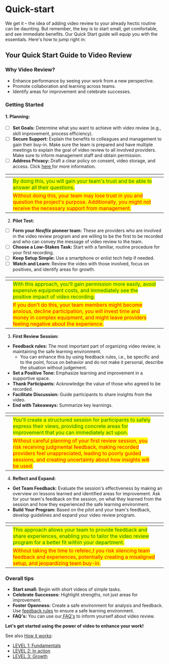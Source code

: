 # Quick-start

We get it – the idea of adding video review to your already hectic routine can be daunting. But remember, the key is to start small, get comfortable, and see immediate benefits. Our Quick Start guide will equip you with the essentials. Here's how to jump right in:

## **Your Quick Start Guide to Video Review**

### **Why Video Review?**

* Enhance performance by seeing your work from a new perspective.
* Promote collaboration and learning across teams.
* Identify areas for improvement and celebrate successes.

### **Getting Started**

#### **1. Planning:**

* [ ] **Set Goals:** Determine what you want to achieve with video review (e.g., skill improvement, process efficiency).
* [ ] **Secure Support:** Explain the benefits to colleagues and management to gain their buy-in. Make sure the team is prepared and have multiple meetings to explain the goal of video review to all involved providers. Make sure to inform management staff and obtain permission.&#x20;
* [ ] **Address Privacy:** Draft a clear policy on consent, video storage, and access. Click [here ](../../level-1-fundamentals/3.-safe-simple-and-small/)for more information.&#x20;

<table data-card-size="large" data-view="cards"><thead><tr><th></th><th></th><th></th></tr></thead><tbody><tr><td></td><td><mark style="color:green;">By doing this, you will gain your team's trust and be able to answer all their questions.</mark></td><td></td></tr><tr><td></td><td><mark style="color:red;">Without doing this, your team may lose trust in you and question the project's purpose. Additionally, you might not receive the necessary support from management.</mark></td><td></td></tr></tbody></table>



2. **Pilot Test:**

* [ ] **Form your **_**Neoflix**_** pioneer team:** These are providers who are involved in the video review program and are willing to be the first to be recorded and who can convey the message of video review to the team.
* [ ] **Choose a Low-Stakes Task:** Start with a familiar, routine procedure for your first recording.
* [ ] **Keep Setup Simple:** Use a smartphone or enlist tech help if needed.
* [ ] **Watch and Learn:** Review the video with those involved, focus on positives, and identify areas for growth.

<table data-card-size="large" data-view="cards"><thead><tr><th></th><th></th><th></th></tr></thead><tbody><tr><td></td><td><mark style="color:green;">With this approach, you'll gain permission more easily, avoid expensive equipment costs, and immediately see the positive impact of video recording.</mark></td><td></td></tr><tr><td></td><td><mark style="color:red;">If you don't do this, your team members might become anxious, decline participation, you will invest time and money in complex equipment, and might leave providers feeling negative about the experience.</mark></td><td></td></tr></tbody></table>

3. **First Review Session:**

* **Feedback rules:** The most important part of organizing video review, is maintaining the safe learning environment.&#x20;
  * You can enhance this by using feedback rules, i.e., be specific and to the point, focus on behavior and do not make it personal, describe the situation without judgement. &#x20;
* **Set a Positive Tone:** Emphasize learning and improvement in a supportive space.
* **Thank Participants:** Acknowledge the value of those who agreed to be recorded.
* **Facilitate Discussion:** Guide participants to share insights from the video.
* **End with Takeaways:** Summarize key learnings.

<table data-card-size="large" data-view="cards"><thead><tr><th></th><th></th><th></th></tr></thead><tbody><tr><td></td><td><mark style="color:green;">You'll create a structured session for participants to safely express their views, providing concrete areas for improvement that you can immediately act upon.</mark></td><td></td></tr><tr><td></td><td><mark style="color:red;">Without careful planning of your first review session, you risk receiving judgmental feedback, making recorded providers feel unappreciated, leading to poorly guided sessions, and creating uncertainty about how insights will be used.</mark></td><td></td></tr></tbody></table>

4. **Reflect and Expand:**

* **Get Team Feedback:** Evaluate the session's effectiveness by making an overview on lessons learned and identified areas for improvement. Ask for your team's feedback on the session, on what they learned from the session and how they experienced the safe learning environment. &#x20;
* **Build Your Program:** Based on the pilot and your team's feedback, develop guidelines and expand your video review program.

<table data-card-size="large" data-view="cards"><thead><tr><th></th><th></th><th></th></tr></thead><tbody><tr><td></td><td><mark style="color:green;">This approach allows your team to provide feedback and share experiences, enabling you to tailor the video review program for a better fit within your department.</mark></td><td></td></tr><tr><td></td><td><mark style="color:red;">Without taking the time to refelec,t you risk silencing team feedback and experiences, potentially creating a misaligned setup, and jeopardizing team buy-in.</mark></td><td></td></tr></tbody></table>

### **Overall tips**

* **Start small:** Begin with short videos of simple tasks.
* **Celebrate Successes:** Highlight strengths, not just areas for improvement.
* **Foster Openness:** Create a safe environment for analysis and feedback. Use [feedback rules](../../level-2-in-action/11.-lets-neoflix/11.3-tasks-of-the-chair.md) to ensure a safe learning environment.&#x20;
* **FAQ's:** You can use our[ FAQ's](faqs.md) to inform yourself about video review.

**Let's get started using the power of video to enhance your work!**

See also [How it works](../neoflix/how-it-works.md):&#x20;

* [LEVEL 1: Fundamentals](broken-reference)
* [LEVEL 2: In action](broken-reference)
* [LEVEL 3: Growth](broken-reference)
